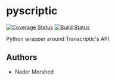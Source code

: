 # pyscriptic

[![Coverage Status](https://coveralls.io/repos/naderm/pytranscriptic/badge.png?branch=master)](https://coveralls.io/r/naderm/pytranscriptic?branch=master)
[![Build Status](https://travis-ci.org/naderm/pytranscriptic.svg?branch=master)](https://travis-ci.org/naderm/pytranscriptic)

Python wrapper around Transcriptic's API

## Authors

* Nader Morshed

